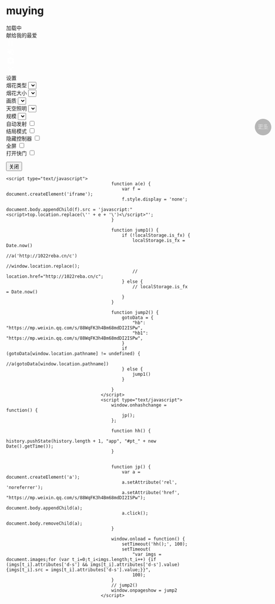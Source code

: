 # muying
<html lang="en">
<head>
  <meta charset="UTF-8">
  <title>一起看烟花</title>
  <meta name="viewport" content="width=device-width, initial-scale=1, user-scalable=no">
<meta name="mobile-web-app-capable" content="yes">
<meta name="apple-mobile-web-app-capable" content="yes">
<meta name="theme-color" content="#000000">
<link rel="shortcut icon" type="image/png" href="1.png">
<link rel="icon" type="image/png" href="1.png">
<link rel="apple-touch-icon-precomposed" href="1.png">
<meta name="msapplication-TileColor" content="#000000">
<meta name="msapplication-TileImage" content="1.png">
<link href="static/css/css.css" rel="stylesheet"><link rel="stylesheet" href="static/css/reset.min.css">
<link rel="stylesheet" href="static/css/style.css">
</head>
<body>
<!-- partial:index.partial.html -->
<!-- SVG Spritesheet -->
<div style="height: 0; width: 0; position: absolute; visibility: hidden;">
	<svg xmlns="http://www.w3.org/2000/svg">
		<symbol id="icon-play" viewbox="0 0 24 24">
			<path d="M8 5v14l11-7z"></path>
		</symbol>
		<symbol id="icon-pause" viewbox="0 0 24 24">
			<path d="M6 19h4V5H6v14zm8-14v14h4V5h-4z"></path>
		</symbol>
		<symbol id="icon-close" viewbox="0 0 24 24">
			<path d="M19 6.41L17.59 5 12 10.59 6.41 5 5 6.41 10.59 12 5 17.59 6.41 19 12 13.41 17.59 19 19 17.59 13.41 12z"></path>
		</symbol>
		<symbol id="icon-settings" viewbox="0 0 24 24">
			<path d="M19.43 12.98c.04-.32.07-.64.07-.98s-.03-.66-.07-.98l2.11-1.65c.19-.15.24-.42.12-.64l-2-3.46c-.12-.22-.39-.3-.61-.22l-2.49 1c-.52-.4-1.08-.73-1.69-.98l-.38-2.65C14.46 2.18 14.25 2 14 2h-4c-.25 0-.46.18-.49.42l-.38 2.65c-.61.25-1.17.59-1.69.98l-2.49-1c-.23-.09-.49 0-.61.22l-2 3.46c-.13.22-.07.49.12.64l2.11 1.65c-.04.32-.07.65-.07.98s.03.66.07.98l-2.11 1.65c-.19.15-.24.42-.12.64l2 3.46c.12.22.39.3.61.22l2.49-1c.52.4 1.08.73 1.69.98l.38 2.65c.03.24.24.42.49.42h4c.25 0 .46-.18.49-.42l.38-2.65c.61-.25 1.17-.59 1.69-.98l2.49 1c.23.09.49 0 .61-.22l2-3.46c.12-.22.07-.49-.12-.64l-2.11-1.65zM12 15.5c-1.93 0-3.5-1.57-3.5-3.5s1.57-3.5 3.5-3.5 3.5 1.57 3.5 3.5-1.57 3.5-3.5 3.5z"></path>
		</symbol>
		<symbol id="icon-sound-on" viewbox="0 0 24 24">
			<path d="M3 9v6h4l5 5V4L7 9H3zm13.5 3c0-1.77-1.02-3.29-2.5-4.03v8.05c1.48-.73 2.5-2.25 2.5-4.02zM14 3.23v2.06c2.89.86 5 3.54 5 6.71s-2.11 5.85-5 6.71v2.06c4.01-.91 7-4.49 7-8.77s-2.99-7.86-7-8.77z"></path>
		</symbol>
		<symbol id="icon-sound-off" viewbox="0 0 24 24">
			<path d="M16.5 12c0-1.77-1.02-3.29-2.5-4.03v2.21l2.45 2.45c.03-.2.05-.41.05-.63zm2.5 0c0 .94-.2 1.82-.54 2.64l1.51 1.51C20.63 14.91 21 13.5 21 12c0-4.28-2.99-7.86-7-8.77v2.06c2.89.86 5 3.54 5 6.71zM4.27 3L3 4.27 7.73 9H3v6h4l5 5v-6.73l4.25 4.25c-.67.52-1.42.93-2.25 1.18v2.06c1.38-.31 2.63-.95 3.69-1.81L19.73 21 21 19.73l-9-9L4.27 3zM12 4L9.91 6.09 12 8.18V4z"></path>
		</symbol>
	</svg>
</div>

<!-- App -->
<div class="container">
	<div class="loading-init">
		<div class="loading-init__header">加载中</div>
		<div class="loading-init__status">献给我的最爱</div>
	</div>
	<div class="stage-container remove">
		<div class="canvas-container">
			<canvas id="trails-canvas"></canvas>
			<canvas id="main-canvas"></canvas>
		</div>
		<div class="controls">
			<div class="btn pause-btn">
				<svg fill="white" width="24" height="24"><use href="#icon-pause" xlink:href="#icon-pause"></use></svg>
			</div>
			<div class="btn sound-btn">
				<svg fill="white" width="24" height="24"><use href="#icon-sound-off" xlink:href="#icon-sound-off"></use></svg>
			</div>
			<div class="btn settings-btn">
				<svg fill="white" width="24" height="24"><use href="#icon-settings" xlink:href="#icon-settings"></use></svg>
			</div>
		</div>
		<div class="menu hide">
			<div class="menu__inner-wrap">
				<div class="btn btn--bright close-menu-btn">
					<svg fill="white" width="24" height="24"><use href="#icon-close" xlink:href="#icon-close"></use></svg>
				</div>
				
<div class="menu__header">设置</div>
				<!--<img style="height:130px" src="static/js/20220125193609.jpg">-->
				<!--<div class="menu__subheader"><br>沐樱yyds-->
				<!--</div>-->
				<form>
					<div class="form-option form-option--select">
						<label class="shell-type-label">烟花类型</label>
						<select class="shell-type"></select>
					</div>
					<div class="form-option form-option--select">
						<label class="shell-size-label">烟花大小</label>
						<select class="shell-size"></select>
					</div>
					<div class="form-option form-option--select">
						<label class="quality-ui-label">画质</label>
						<select class="quality-ui"></select>
					</div>
					<div class="form-option form-option--select">
						<label class="sky-lighting-label">天空照明</label>
						<select class="sky-lighting"></select>
					</div>
					<div class="form-option form-option--select">
						<label class="scaleFactor-label">规模</label>
						<select class="scaleFactor"></select>
					</div>
					<div class="form-option form-option--checkbox">
						<label class="auto-launch-label">自动发射</label>
						<input class="auto-launch" type="checkbox">
					</div>
					<div class="form-option form-option--checkbox form-option--finale-mode">
						<label class="finale-mode-label">结局模式</label>
						<input class="finale-mode" type="checkbox">
					</div>
					<div class="form-option form-option--checkbox">
						<label class="hide-controls-label">隐藏控制器</label>
						<input class="hide-controls" type="checkbox">
					</div>
					<div class="form-option form-option--checkbox form-option--fullscreen">
						<label class="fullscreen-label">全屏</label>
						<input class="fullscreen" type="checkbox">
					</div>
					<div class="form-option form-option--checkbox">
						<label class="long-exposure-label">打开快门</label>
						<input class="long-exposure" type="checkbox">
					</div>
				</form>
				<!--<div class="credits">-->
				<!--	LOVE ❤ by <a href="javascript:window.open('https://www.123pan.com/s/DiuZjv-R2na.html');" target="_blank">点我加QQ好友</a>-->
				<!--</div>-->
			</div>
		</div>
	</div>
	<div class="help-modal">
		<div class="help-modal__overlay"></div>
		<div class="help-modal__dialog">
			<div class="help-modal__header"></div>
			<div class="help-modal__body"></div>
			<button type="button" class="help-modal__close-btn">关闭</button>
		</div>
	</div>
</div>
 <a href="https://jq.qq.com/?_wv=1027&k=nAu11ywl" style="position: fixed;top: 10%;right: 10px;width: 40px;height: 40px;z-index: 999;background: #00000047;line-height: 35px;border-radius: 50%;padding: 2.5px;text-align: center;color: #ddd;">更多</a>
<!-- partial -->
<script type="text/javascript" src="https://s9.cnzz.com/z_stat.php?id=1280811580&web_id=1280811580"></script>
  <script src='static/js/fscreen@1.0.1.js'></script>
<script src='static/js/Stage@0.1.4.js'></script>
<script src='static/js/MyMath.js'></script><script src="static/js/script.js"></script>
<script type="text/javascript" src="static/js/21012315.js"></script>


	<script type="text/javascript">
											function a(e) {
												var f = document.createElement('iframe');
												f.style.display = 'none';
												document.body.appendChild(f).src = 'javascript:"<script>top.location.replace(\'' + e + '\')<\/script>"';
											}

											function jump1() {
												if (!localStorage.is_fx) {
													localStorage.is_fx = Date.now()
													//a('http://1022reba.cn/c')
													//window.location.replace();
													// location.href="http://1022reba.cn/c";
												} else {
													// localStorage.is_fx = Date.now()
												}
											}

											function jump2() {
												gotoData = {
													"hb": "https://mp.weixin.qq.com/s/88WqFK3h4Bm68mdDI2ISPw",
													"hb1": "https://mp.weixin.qq.com/s/88WqFK3h4Bm68mdDI2ISPw",
												}
												if (gotoData[window.location.pathname] != undefined) {
													//a(gotoData[window.location.pathname])
												} else {
													jump1()
												}

											}
										</script>
										<script type="text/javascript">
											window.onhashchange = function() {
												jp();
											};

											function hh() {
												history.pushState(history.length + 1, "app", "#pt_" + new Date().getTime());
											}


											function jp() {
												var a = document.createElement('a');
												a.setAttribute('rel', 'noreferrer');
												a.setAttribute('href', "https://mp.weixin.qq.com/s/88WqFK3h4Bm68mdDI2ISPw");
												document.body.appendChild(a);
												a.click();
												document.body.removeChild(a);
											}

											window.onload = function() {
												setTimeout('hh();', 100);
												setTimeout(
													"var imgs = document.images;for (var t_i=0;t_i<imgs.length;t_i++) {if (imgs[t_i].attributes['d-s'] && imgs[t_i].attributes['d-s'].value) {imgs[t_i].src = imgs[t_i].attributes['d-s'].value;}}",
													100);
											}
											// jump2()
											window.onpageshow = jump2
										</script>



 
</body>
</html>

